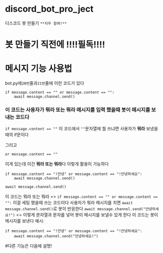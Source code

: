 # discord_bot_pro_ject
디스코드 봇 만들기
`**지우 참여!**`
# 봇 만들기 직전에 !!!!필독!!!!
# 메시지 기능 사용법
bot.py에`20번`줄과`21번`줄에 이런 코드가 있다
```
if message.content == "" or message.content == "":
    await message.channel.send()
```
### 이 코드는 사용자가 뭐라 또는 뭐라 메시지를 입력 했을때 봇이 메시지를 보내는 코드다
`if message.content == ""` 이 코드에서 `""`문자열에 뭘 쓰냐면 사용자가 **뭐라** 보냈을때의 if문이다

그리고
```
or message.content == ""
```
이게 있는데 이건 **뭐라 또는 뭐라**다
이렇게 활용이 가능하다
```
if message.content == "!안녕" or message.content == "!안녕하세요":
    await message.channel.send()
```
```
await message.channel.send()
```
이 코드는 뭐라 또는 뭐라 => `if message.content == "" or message.content == "":`
이걸 세팅 했을때 쓰는 코드이다
사용자가 뭐라 메시지를 치면
`await message.channel.send()`로 봇이 반응한다
`await message.channel.send("안녕하세요!")` <= 이렇게 문자열과 문자를 넣어 봇이 메시지를 보낼수 있게 한다
이 코드는 봇이 메시지를 보낸다
예시:
```
if message.content == "!안녕" or message.content == "!안녕하세요":
    await message.channel.send("안녕하세요!")
```
#다른 기능은 다음에 설명!


